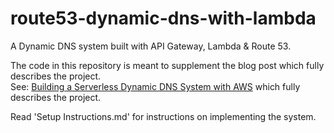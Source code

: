 # route53-dynamic-dns-with-lambda
A Dynamic DNS system built with API Gateway, Lambda &amp; Route 53.  

The code in this repository is meant to supplement the blog post which fully describes the project.   
See: [Building a Serverless Dynamic DNS System with AWS](https://medium.com/aws-activate-startup-blog/building-a-serverless-dynamic-dns-system-with-aws-a32256f0a1d8) which fully describes the project. 

Read 'Setup Instructions.md' for instructions on implementing the system.  
